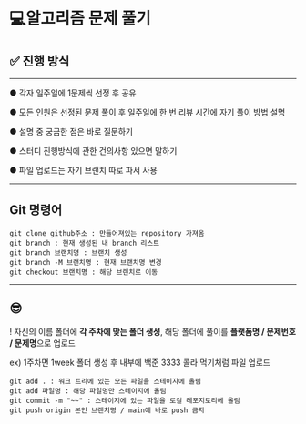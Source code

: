 # 💻알고리즘 문제 풀기

## ✅ **진행 방식**
----
● 각자 일주일에 1문제씩 선정 후 공유

● 모든 인원은 선정된 문제 풀이 후 일주일에 한 번 리뷰 시간에 자기 풀이 방법 설명

● 설명 중 궁금한 점은 바로 질문하기

● 스터디 진행방식에 관한 건의사항 있으면 말하기

● 파일 업로드는 자기 브랜치 따로 파서 사용

----


## **Git 명령어**

    git clone github주소 : 만들어져있는 repository 가져옴
    git branch : 현재 생성된 내 branch 리스트
    git branch 브랜치명 : 브랜치 생성
    git branch -M 브랜치명 : 현재 브랜치명 변경
    git checkout 브랜치명 : 해당 브랜치로 이동

----

## :sunglasses:
! 자신의 이름 폴더에 **각 주차에 맞는 폴더 생성**, 해당 폴더에 풀이를 **플랫폼명 / 문제번호 / 문제명**으로 업로드

ex) 1주차면 1week 폴더 생성 후 내부에 백준 3333 콜라 먹기처럼 파일 업로드

    git add . : 워크 트리에 있는 모든 파일을 스테이지에 올림
    git add 파일명 : 해당 파일명만 스테이지에 올림
    git commit -m "~~" : 스테이지에 있는 파일을 로컬 레포지토리에 올림
    git push origin 본인 브랜치명 / main에 바로 push 금지

